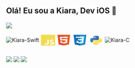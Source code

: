 ## Olá! Eu sou a Kiara, Dev iOS 

<a href="https://github.com/anaverso/github-readme-stats">
  <img height=200 align="center" src="https://github-readme-stats.vercel.app/api?username=anaverso&show_icons=true&theme=calm" />
</a>

<!--
<a href="https://github.com/anaverso/convoychat">
  <img height=200 align="center" src="https://github-readme-stats.vercel.app/api/top-langs?username=anaverso&layout=compact&langs_count=8&card_width=320" />
</a>
-->

<div style="display: inline_block"><br>
  <img align="center" alt="Kiara-Swift" height="30" width="40" src="https://cdn.jsdelivr.net/gh/devicons/devicon/icons/swift/swift-original.svg">
  <img align="center" alt="Kiara-Js" height="30" width="40" src="https://raw.githubusercontent.com/devicons/devicon/master/icons/javascript/javascript-plain.svg">
  <img align="center" alt="Kiara-HTML" height="30" width="40" src="https://raw.githubusercontent.com/devicons/devicon/master/icons/html5/html5-original.svg">
  <img align="center" alt="Kiara-CSS" height="30" width="40" src="https://raw.githubusercontent.com/devicons/devicon/master/icons/css3/css3-original.svg">
  <img align="center" alt="Kiara-Python" height="30" width="40" src="https://raw.githubusercontent.com/devicons/devicon/master/icons/python/python-original.svg">
  <img align="center" alt="Kiara-C" height="30" width="40" src="https://cdn.jsdelivr.net/gh/devicons/devicon/icons/c/c-original.svg">
  
</div>
  
  ##
 
<div> 
  <a href="https://www.linkedin.com/in/medeiros-kiara" target="_blank"><img src="https://img.shields.io/badge/-LinkedIn-%230077B5?style=for-the-badge&logo=linkedin&logoColor=white" target="_blank"></a>
  <a href = "mailto:kiaramedeiros2001@gmail.com"><img src="https://img.shields.io/badge/-Gmail-%23333?style=for-the-badge&logo=gmail&logoColor=white" target="_blank"></a>
  <a href="https://instagram.com/medeiros_kiara" target="_blank"><img src="https://img.shields.io/badge/-Instagram-%23E4405F?style=for-the-badge&logo=instagram&logoColor=white" target="_blank"></a>
  
</div>
